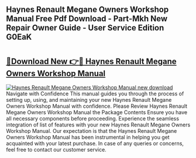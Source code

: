 ## Haynes Renault Megane Owners Workshop Manual Free Pdf Download - Part-Mkh New Repair Owner Guide - User Service Edition G0EaK

# <h2><a href="http://bc89451.oget.top/?id=Haynes+Renault+Megane+Owners+Workshop+Manual">🔗Download New 👉🔴 Haynes Renault Megane Owners Workshop Manual</a></h2>

[![Haynes Renault Megane Owners Workshop Manual new download](https://i.imgur.com/5g1atiW.png)](http://bc89451.oget.top/?id=Haynes+Renault+Megane+Owners+Workshop+Manual)
Navigate with Confidence This manual guides you through the process of setting up, using, and maintaining your new Haynes Renault Megane Owners Workshop Manual with confidence. Please Review Haynes Renault Megane Owners Workshop Manual the Package Contents Ensure you have all necessary components before proceeding. Experience the seamless integration of list of features with your new Haynes Renault Megane Owners Workshop Manual. Our expectation is that the Haynes Renault Megane Owners Workshop Manual has been instrumental in helping you get acquainted with your latest purchase. In case of any queries or concerns, feel free to contact our customer service.
